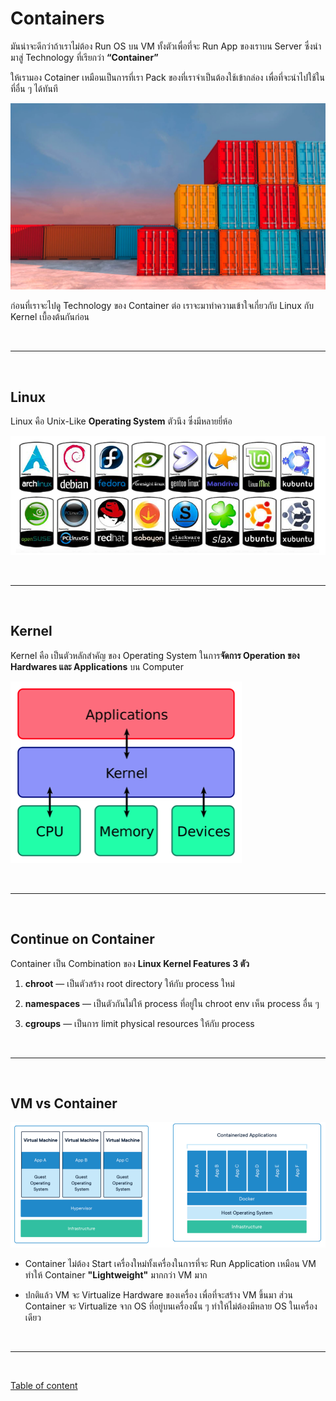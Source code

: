 # Containers

มันน่าจะดีกว่าถ้าเราไม่ต้อง Run OS บน VM ทั้งตัวเพื่อที่จะ Run App ของเราบน Server ซึ่งนำมาสู่ Technology ที่เรียกว่า **“Container”**

ให้เรามอง Cotainer เหมือนเป็นการที่เรา Pack ของที่เราจำเป็นต้องใช้เข้ากล่อง เพื่อที่จะนำไปใช้ในที่อื่น ๆ ได้ทันที

![Container](./images/containers.png)

ก่อนที่เราจะไปดู Technology ของ Container ต่อ เราจะมาทำความเข้าใจเกี่ยวกับ Linux กับ Kernel เบื้องต้นกันก่อน

<br><hr><br>

## Linux

Linux คือ Unix-Like **Operating System** ตัวนึง ซึ่งมีหลายยี่ห้อ

![Linux distro](./images/linux-distro.png)

<br><hr><br>

## Kernel

Kernel คือ เป็นตัวหลักสำคัญ ของ Operating System ในการ**จัดการ Operation ของ Hardwares และ Applications** บน Computer

![Kernel](./images/kernel.png)

<br><hr><br>

## Continue on Container

Container เป็น Combination ของ **Linux Kernel Features 3 ตัว**

1.  **chroot** — เป็นตัวสร้าง root directory ให้กับ process ใหม่

2.  **namespaces** — เป็นตัวกันไม่ให้ process ที่อยู่ใน chroot env เห็น process อื่น ๆ

3.  **cgroups** — เป็นการ limit physical resources ให้กับ process

<br><hr><br>

## VM vs Container

![Difference between VM and Container](./images/vm-and-container.png)

- Container ไม่ต้อง Start เครื่องใหม่ทั้งเครื่องในการที่จะ Run Application เหมือน VM ทำให้ Container **"Lightweight"** มากกว่า VM มาก

- ปกติแล้ว VM จะ Virtualize Hardware ของเครื่อง เพื่อที่จะสร้าง VM ขึ้นมา ส่วน Container จะ Virtualize จาก OS ที่อยู่บนเครื่องนั้น ๆ ทำให้ไม่ต้องมีหลาย OS ในเครื่องเดียว

<br><hr><br>

[Table of content](https://github.com/napatwongchr/intro-to-container)
